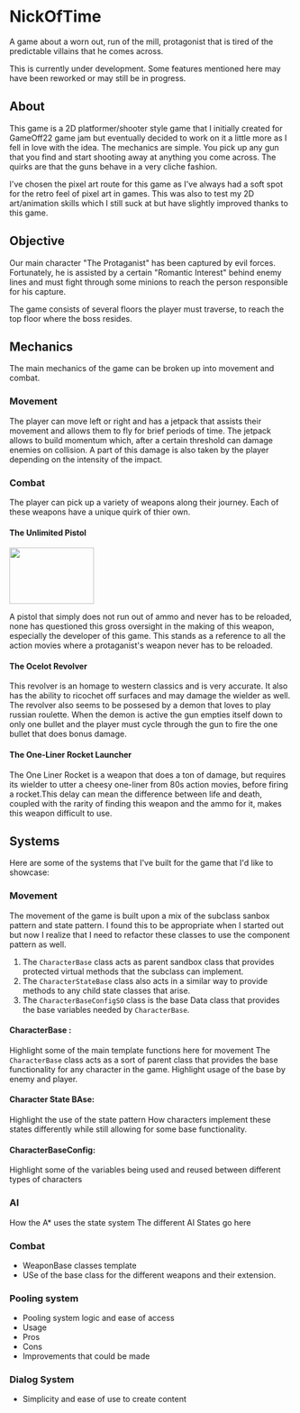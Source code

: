 # NickOfTime
A game about a worn out, run of the mill, protagonist that is tired of the predictable villains that he comes across.

This is currently under development. Some features mentioned here may have been reworked or may still be in progress.

## About
This game is a 2D platformer/shooter style game that I initially created for GameOff22 game jam but eventually decided to work on it a little more as I fell in love with the idea.
The mechanics are simple. You pick up any gun that you find and start shooting away at anything you come across. The quirks are that the guns behave in a very cliche fashion.

I've chosen the pixel art route for this game as I've always had a soft spot for the retro feel of pixel art in games. This was also to test my 2D art/animation skills which I still suck at but have slightly improved thanks to this game.

## Objective
Our main character "The Protaganist" has been captured by evil forces. Fortunately, he is assisted by a certain "Romantic Interest" behind enemy lines and must fight through some minions to reach the person responsible for his capture.

The game consists of several floors the player must traverse, to reach the top floor where the boss resides.

## Mechanics 
The main mechanics of the game can be broken up into movement and combat.

### Movement
The player can move left or right and has a jetpack that assists their movement and allows them to fly for brief periods of time.
The jetpack allows to build momentum which, after a certain threshold can damage enemies on collision. A part of this damage is also taken by the player depending on the intensity of the impact.

### Combat 
The player can pick up a variety of weapons along their journey. Each of these weapons have a unique quirk of thier own.

#### The Unlimited Pistol

<img src=https://github.com/AbrarAhamed1998/NickOfTime/assets/51904325/a4e0e25c-71e0-4f6a-a7ea-a4ac7ad4277f width=150 height=100>

A pistol that simply does not run out of ammo and never has to be reloaded, none has questioned this gross oversight in the making of this weapon, especially the developer of this game. This stands as a reference to all the action movies where a protaganist's weapon never has to be reloaded.

#### The Ocelot Revolver
This revolver is an homage to western classics and is very accurate. It also has the ability to ricochet off surfaces and may damage the wielder as well.
The revolver also seems to be possesed by a demon that loves to play russian roulette. When the demon is active the gun empties itself down to only one bullet and the player must cycle through the gun to fire the one bullet that does bonus damage.

#### The One-Liner Rocket Launcher 
The One Liner Rocket is a weapon that does a ton of damage, but requires its wielder to utter a cheesy one-liner from 80s action movies, before firing a rocket.This delay can mean the difference between life and death, coupled with the rarity of finding this weapon and the ammo for it, makes this weapon difficult to use.

## Systems
Here are some of the systems that I've built for the game that I'd like to showcase:

### Movement
The movement of the game is built upon a mix of the subclass sanbox pattern and state pattern. I found this to be appropriate when I started out but now I realize that I need to refactor these classes to use the component pattern as well.
1. The `CharacterBase` class acts as parent sandbox class that provides protected virtual methods that the subclass can implement. 
3. The `CharacterStateBase` class also acts in a similar way to provide methods to any child state classes that arise.
4. The `CharacterBaseConfigSO` class is the base Data class that provides the base variables needed by `CharacterBase`.

#### CharacterBase : 
Highlight some of the main template functions here for movement
The `CharacterBase` class acts as a sort of parent class that provides the base functionality for any character in the game.
Highlight usage of the base by enemy and player.

#### Character State BAse:
Highlight the use of the state pattern
How characters implement these states differently while still allowing for some base functionality.

#### CharacterBaseConfig:
Highlight some of the variables being used and reused between different types of characters

### AI
How the A* uses the state system
The different AI States go here

### Combat 
- WeaponBase classes template
- USe of the base class for the different weapons and their extension.

### Pooling system
- Pooling system logic and ease of access
- Usage
- Pros
- Cons
- Improvements that could be made

### Dialog System
- Simplicity and ease of use to create content

